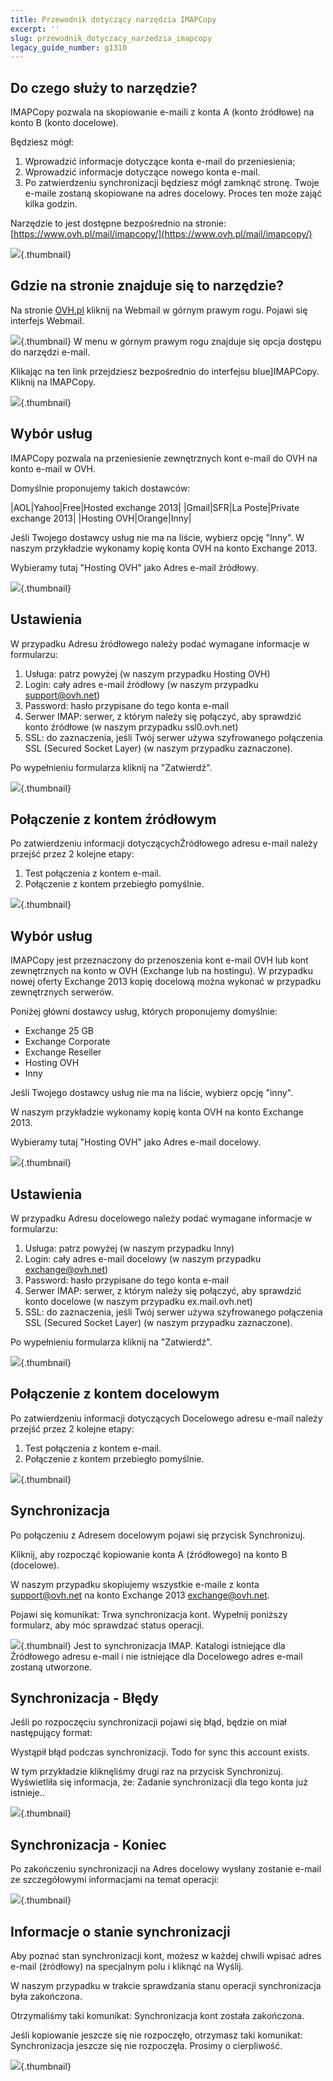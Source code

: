 ```yaml
---
title: Przewodnik dotyczący narzędzia IMAPCopy
excerpt: ''
slug: przewodnik_dotyczacy_narzedzia_imapcopy
legacy_guide_number: g1310
---
```



## Do czego służy to narzędzie?
IMAPCopy pozwala na skopiowanie e-maili z konta A (konto źródłowe) na konto B (konto docelowe).

Będziesz mógł:
1. Wprowadzić informacje dotyczące konta e-mail do przeniesienia;
2. Wprowadzić informacje dotyczące nowego konta e-mail.
3. Po zatwierdzeniu synchronizacji będziesz mógł zamknąć stronę. Twoje e-maile zostaną skopiowane na adres docelowy. Proces ten może zająć kilka godzin. 


Narzędzie to jest dostępne bezpośrednio na stronie: [https://www.ovh.pl/mail/imapcopy/](https://www.ovh.pl/mail/imapcopy/)

![](images/img_1423.jpg){.thumbnail}


## Gdzie na stronie znajduje się to narzędzie?
Na stronie [OVH.pl](http://www.ovh.pl) kliknij na Webmail w górnym prawym rogu.
Pojawi się interfejs Webmail.

![](images/img_2846.jpg){.thumbnail}
W menu w górnym prawym rogu znajduje się opcja dostępu do narzędzi e-mail.

Klikając na ten link przejdziesz bezpośrednio do interfejsu blue]IMAPCopy. Kliknij na IMAPCopy.

![](images/img_2411.jpg){.thumbnail}


## Wybór usług
IMAPCopy pozwala na przeniesienie zewnętrznych kont e-mail do OVH na konto e-mail w OVH. 

Domyślnie proponujemy takich dostawców:

|AOL|Yahoo|Free|Hosted exchange 2013|
|Gmail|SFR|La Poste|Private exchange 2013|
|Hosting OVH|Orange|Inny|


Jeśli Twojego dostawcy usług nie ma na liście, wybierz opcję "Inny".
W naszym przykładzie wykonamy kopię konta OVH na konto Exchange 2013.

Wybieramy tutaj "Hosting OVH" jako Adres e-mail źródłowy.

![](images/img_1426.jpg){.thumbnail}


## Ustawienia
W przypadku Adresu źródłowego należy podać wymagane informacje w formularzu:
1. Usługa: patrz powyżej (w naszym przypadku Hosting OVH) 
2. Login: cały adres e-mail źródłowy (w naszym przypadku support@ovh.net)
3. Password: hasło przypisane do tego konta e-mail
4. Serwer IMAP: serwer, z którym należy się połączyć, aby sprawdzić konto źródłowe (w naszym przypadku ssl0.ovh.net)
5. SSL: do zaznaczenia, jeśli Twój serwer używa szyfrowanego połączenia SSL (Secured Socket Layer) (w naszym przypadku zaznaczone).

Po wypełnieniu formularza kliknij na "Zatwierdź".

![](images/img_1427.jpg){.thumbnail}


## Połączenie z kontem źródłowym
Po zatwierdzeniu informacji dotyczącychŹródłowego adresu e-mail należy przejść przez 2 kolejne etapy: 

1. Test połączenia z kontem e-mail.
2. Połączenie z kontem przebiegło pomyślnie.

![](images/img_1428.jpg){.thumbnail}


## Wybór usług
IMAPCopy jest przeznaczony do przenoszenia kont e-mail OVH lub kont zewnętrznych na konto w OVH (Exchange lub na hostingu).
W przypadku nowej oferty Exchange 2013 kopię docelową można wykonać w przypadku zewnętrznych serwerów. 

Poniżej główni dostawcy usług, których proponujemy domyślnie:

- Exchange 25 GB
- Exchange Corporate
- Exchange Reseller
- Hosting OVH
- Inny



Jeśli Twojego dostawcy usług nie ma na liście, wybierz opcję "inny".

W naszym przykładzie wykonamy kopię konta OVH na konto Exchange 2013.

Wybieramy tutaj "Hosting OVH" jako Adres e-mail docelowy.

![](images/img_1429.jpg){.thumbnail}


## Ustawienia
W przypadku Adresu docelowego należy podać wymagane informacje w formularzu:
1. Usługa: patrz powyżej (w naszym przypadku Inny) 
2. Login: cały adres e-mail docelowy (w naszym przypadku exchange@ovh.net)
3. Password: hasło przypisane do tego konta e-mail
4. Serwer IMAP: serwer, z którym należy się połączyć, aby sprawdzić konto docelowe (w naszym przypadku ex.mail.ovh.net)
5. SSL: do zaznaczenia, jeśli Twój serwer używa szyfrowanego połączenia SSL (Secured Socket Layer) (w naszym przypadku zaznaczone).

Po wypełnieniu formularza kliknij na "Zatwierdź".

![](images/img_1430.jpg){.thumbnail}


## Połączenie z kontem docelowym
Po zatwierdzeniu informacji dotyczących Docelowego adresu e-mail należy przejść przez 2 kolejne etapy: 

1. Test połączenia z kontem e-mail.
2. Połączenie z kontem przebiegło pomyślnie.

![](images/img_1431.jpg){.thumbnail}


## Synchronizacja
Po połączeniu z Adresem docelowym pojawi się przycisk Synchronizuj.

Kliknij, aby rozpocząć kopiowanie konta A (źródłowego) na konto B (docelowe).

W naszym przypadku skopiujemy wszystkie e-maile z konta support@ovh.net na konto Exchange 2013 exchange@ovh.net.

Pojawi się komunikat:
Trwa synchronizacja kont. Wypełnij poniższy formularz, aby móc sprawdzać status operacji.

![](images/img_1432.jpg){.thumbnail}
Jest to synchronizacja IMAP. Katalogi istniejące dla Źródłowego adresu e-mail i nie istniejące dla Docelowego adres e-mail zostaną utworzone.


## Synchronizacja - Błędy
Jeśli po rozpoczęciu synchronizacji pojawi się błąd, będzie on miał następujący format:

Wystąpił błąd podczas synchronizacji. Todo for sync this account exists.

W tym przykładzie kliknęliśmy drugi raz na przycisk Synchronizuj. Wyświetliła się informacja, że: Zadanie synchronizacji dla tego konta już istnieje..

![](images/img_1433.jpg){.thumbnail}


## Synchronizacja - Koniec
Po zakończeniu synchronizacji na Adres docelowy wysłany zostanie e-mail ze szczegółowymi informacjami na temat operacji:

![](images/img_1435.jpg){.thumbnail}


## Informacje o stanie synchronizacji
Aby poznać stan synchronizacji kont, możesz w każdej chwili wpisać adres e-mail (źródłowy) na specjalnym polu i kliknąć na Wyślij.

W naszym przypadku w trakcie sprawdzania stanu operacji synchronizacja była zakończona. 

Otrzymaliśmy taki komunikat: Synchronizacja kont została zakończona.

Jeśli kopiowanie jeszcze się nie rozpoczęło, otrzymasz taki komunikat: Synchronizacja jeszcze się nie rozpoczęła. Prosimy o cierpliwość.

![](images/img_1434.jpg){.thumbnail}

